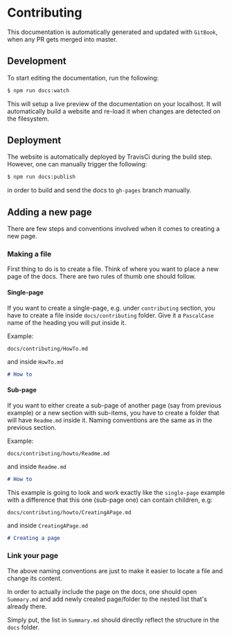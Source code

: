 Contributing
=====

This documentation is automatically generated and updated with `GitBook`, when any PR gets merged into master.

## Development

To start editing the documentation, run the following:

```bash
$ npm run docs:watch
```

This will setup a live preview of the documentation on your localhost. It will automatically build a website and
re-load it when changes are detected on the filesystem.

## Deployment

The website is automatically deployed by TravisCi during the build step. However, one can manually trigger the following:

```bash
$ npm run docs:publish
```

in order to build and send the docs to `gh-pages` branch manually.

## Adding a new page

There are few steps and conventions involved when it comes to creating a new page.

### Making a file

First thing to do is to create a file. Think of where you want to place a new page of the docs. There are two rules of thumb one should follow.

#### Single-page

If you want to create a single-page, e.g. under `contributing` section, you have to create a file inside `docs/contributing` folder.
Give it a `PascalCase` name of the heading you will put inside it.

Example:

```
docs/contributing/HowTo.md
```

and inside `HowTo.md`

```md
# How to
```

#### Sub-page

If you want to either create a sub-page of another page (say from previous example) or a new section with sub-items, you have to create a folder that will have `Readme.md` inside it.
Naming conventions are the same as in the previous section.

Example:

```
docs/contributing/howto/Readme.md
```

and inside `Readme.md`

```md
# How to
```

This example is going to look and work exactly like the `single-page` example with a difference that this one (sub-page one) can contain children, e.g:

```
docs/contributing/howto/CreatingAPage.md
```

and inside `CreatingAPage.md`

```md
# Creating a page
```

### Link your page

The above naming conventions are just to make it easier to locate a file and change its content.

In order to actually include the page on the docs, one should open `Summary.md` and add newly created page/folder to the nested list that's already there.

Simply put, the list in `Summary.md` should directly reflect the structure in the `docs` folder.